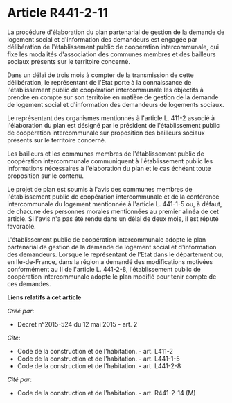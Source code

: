 # Article R441-2-11

La procédure d'élaboration du plan partenarial de gestion de la demande de logement social et d'information des demandeurs
est engagée par délibération de l'établissement public de coopération intercommunale, qui fixe les modalités d'association
des communes membres et des bailleurs sociaux présents sur le territoire concerné. 

Dans un délai de trois mois à compter de la transmission de cette délibération, le représentant de l'Etat porte à la
connaissance de l'établissement public de coopération intercommunale les objectifs à prendre en compte sur son territoire en
matière de gestion de la demande de logement social et d'information des demandeurs de logements sociaux. 

Le représentant des organismes mentionnés à l'article L. 411-2 associé à l'élaboration du plan est désigné par le président
de l'établissement public de coopération intercommunale sur proposition des bailleurs sociaux présents sur le territoire
concerné. 

Les bailleurs et les communes membres de l'établissement public de coopération intercommunale communiquent à l'établissement
public les informations nécessaires à l'élaboration du plan et le cas échéant toute proposition sur le contenu. 

Le projet de plan est soumis à l'avis des communes membres de l'établissement public de coopération intercommunale et de la
conférence intercommunale du logement mentionnée à l'article L. 441-1-5 ou, à défaut, de chacune des personnes morales
mentionnées au premier alinéa de cet article. Si l'avis n'a pas été rendu dans un délai de deux mois, il est réputé
favorable. 

L'établissement public de coopération intercommunale adopte le plan partenarial de gestion de la demande de logement social
et d'information des demandeurs. Lorsque le représentant de l'Etat dans le département ou, en Ile-de-France, dans la région a
demandé des modifications motivées conformément au II de l'article L. 441-2-8, l'établissement public de coopération
intercommunale adopte le plan modifié pour tenir compte de ces demandes.

**Liens relatifs à cet article**

_Créé par_:

  - Décret n°2015-524 du 12 mai 2015 - art. 2

_Cite_:

  - Code de la construction et de l'habitation. - art. L411-2
  - Code de la construction et de l'habitation. - art. L441-1-5
  - Code de la construction et de l'habitation. - art. L441-2-8

_Cité par_:

  - Code de la construction et de l'habitation. - art. R441-2-14 (M)
